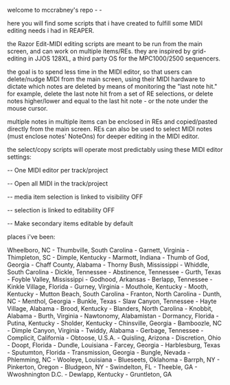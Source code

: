 welcome to mccrabney's repo - - 

here you will find some scripts that i have created to fulfill some MIDI editing needs i had in REAPER.

the Razor Edit-MIDI editing scripts are meant to be run from the main screen, and can work on multiple items/REs.
they are inspired by grid-editing in JJOS 128XL, a third party OS for the MPC1000/2500 sequencers.

the goal is to spend less time in the MIDI editor, so that users can delete/nudge MIDI from the main screen,
using their MIDI hardware to dictate which notes are deleted by means of monitoring the "last note hit."
    for example, delete the last note hit from a set of RE selections, 
    or delete notes higher/lower and equal to the last hit note - or the note under the mouse cursor.
    
multiple notes in multiple items can be enclosed in REs and copied/pasted directly from the main screen.
REs can also be used to select MIDI notes (must enclose notes' NoteOns) for deeper editing in the MIDI editor.

the select/copy scripts will operate most predictably using these MIDI editor settings:

 -- One MIDI editor per track/project

-- Open all MIDI in the track/project

-- media item selection is linked to visibility OFF

-- selection is linked to editability OFF

-- Make secondary items editable by default














places i've been: 

Wheelboro, NC - Thumbville, South Carolina - Garnett, Virginia - Thimpleton, SC - Dimple, Kentucky - Marmott, Indiana - Thumb of God, Georgia - Chaff County, Alabama - Thorny Bush, Mississippi - Whiddle, South Carolina - Dickle, Tennessee - Abstinence, Tennessee - Gurth, Texas - Foyble Valley, Mississippi - Godhood, Arkansas - Berlapp, Tennessee - Kinkle Village, Florida - Gurney, Virginia - Mouthole, Kentucky - Mooth, Kentucky - Mutton Beach, South Carolina - Franton, North Carolina - Dunth, NC - Menthol, Georgia - Bunkle, Texas - Slaw Canyon, Tennessee - Hayte Village, Alabama - Brood, Kentucky - Blanders, North Carolina - Knobbit, Alabama - Burth, Virginia - Nawtonomy, Alabamistan - Dormancy, Florida - Putina, Kentucky - Sholder, Kentucky - Chinsville, Georgia - Bamboozle, NC - Dimple Canyon, Virginia - Twiddy, Alabama - Gerbage, Tennessee - Complicit, California - Obtoose, U.S.A. - Quisling, Arizona - Discretion, Ohio - Doopt, Florida - Dundle, Louisiana - Farcey, Georgia - Harblesburg, Texas - Sputumton, Florida - Transmission, Georgia - Bungle, Nevada - Phlemming, NC - Wooleye, Louisiana - Blueseets, Oklahoma - Barrph, NY - Pinkerton, Oregon - Bludgeon, NY - Swindelton, FL - Theeble, GA - Wwoshnington D.C. - Dewlapp, Kentucky - Gruntleton, GA

